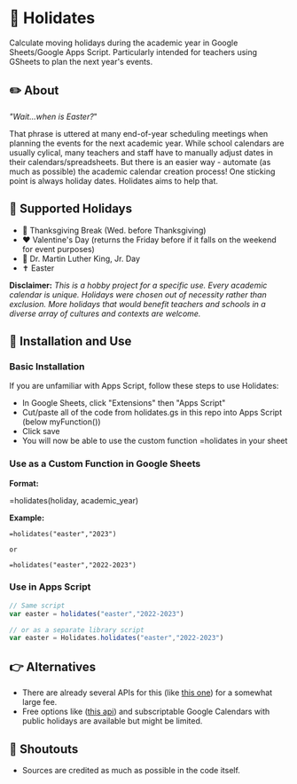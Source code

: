 # :date: Holidates
Calculate moving holidays during the academic year in Google Sheets/Google Apps Script. Particularly intended for teachers using GSheets to plan the next year's events. 

## :pencil2: About
*"Wait...when is Easter?*" 

That phrase is uttered at many end-of-year scheduling meetings when planning the events for the next academic year. While school calendars are usually cylical, many teachers and staff have to manually adjust dates in their calendars/spreadsheets. But there is an easier way - automate (as much as possible) the academic calendar creation process! One sticking point is always holiday dates. Holidates aims to help that.      

## :calendar: Supported Holidays
- :turkey: Thanksgiving Break (Wed. before Thanksgiving)
- :heart: Valentine's Day (returns the Friday before if it falls on the weekend for event purposes)
- :busts_in_silhouette: Dr. Martin Luther King, Jr. Day
- :latin_cross: Easter

**Disclaimer:** *This is a hobby project for a specific use. Every academic calendar is unique. Holidays were chosen out of necessity rather than exclusion. More holidays that would benefit teachers and schools in a diverse array of cultures and contexts are welcome.*

## :tada: Installation and Use

### Basic Installation
If you are unfamiliar with Apps Script, follow these steps to use Holidates:
- In Google Sheets, click "Extensions" then "Apps Script"
- Cut/paste all of the code from holidates.gs in this repo into Apps Script (below myFunction())
- Click save
- You will now be able to use the custom function =holidates in your sheet 


### Use as a Custom Function in Google Sheets
**Format:** 

=holidates(holiday, academic_year)

**Example:**
```
=holidates("easter","2023")

or 

=holidates("easter","2022-2023") 
```

### Use in Apps Script
```javascript
// Same script
var easter = holidates("easter","2022-2023")

// or as a separate library script
var easter = Holidates.holidates("easter","2022-2023")
```

## :point_right: Alternatives
- There are already several APIs for this (like [this one](https://holidayapi.com/)) for a somewhat large fee. 
- Free options like ([this api](https://date.nager.at/Api)) and subscriptable Google Calendars with public holidays are available but might be limited.

## :mega: Shoutouts
- Sources are credited as much as possible in the code itself.
